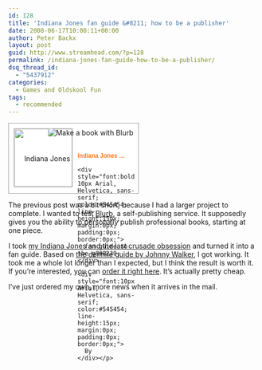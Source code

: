 ```yaml
---
id: 128
title: 'Indiana Jones fan guide &#8211; how to be a publisher'
date: 2008-06-17T10:00:11+00:00
author: Peter Backx
layout: post
guid: http://www.streamhead.com/?p=128
permalink: /indiana-jones-fan-guide-how-to-be-a-publisher/
dsq_thread_id:
  - "5437912"
categories:
  - Games and Oldskool Fun
tags:
  - recommended
---
```

<div id="badge" style="position:relative; width:240px; height:120px; margin:0px; padding:10px; background-color:white; border:1px solid #a0a0a0;">
  <div style="position:absolute; top:10px; left:10px; padding:0px; margin:0px; width:118px; height:100px; line-height:116px; text-align:center;">
    <a href="http://www.blurb.com/bookstore/detail/272265/?utm_source=badge&#038;utm_medium=banner&#038;utm_content=280x160" target="_blank" style="margin:0px; border:0px; padding:0px;"> <img src="http://www.blurb.com//images/uploads/catalog/68/265368/272265-e74c5471e03e6b9f64fe3ce7cbdaa247.jpg" alt="Indiana Jones and The Last Crusade" style="padding:0px; margin:0px; border:1px solid #a7a7a7; width:116px; vertical-align:middle;" /> </a>
  </div>
  
  <div style="position:absolute; top:58px; left:138px; overflow:hidden; margin:0px; padding:0px; border:0px; width:120px; text-align:left;">
    <div style="width:105px; overflow:hidden; line-height:18px; margin:0px; padding:0px; border:0px;">
      <a href="http://www.blurb.com/bookstore/detail/272265?utm_source=badge&#038;utm_medium=banner&#038;utm_content=280x160" style="font:bold 12px Arial, Helvetica, sans-serif; color: #fd7820; text-decoration:none;">Indiana Jones &#8230;</a>
    </div>
    
    <div style="font:bold 10px Arial, Helvetica, sans-serif; color:#545454; line-height:15px; margin:0px; padding:0px; border:0px;">
      fan guide to the g&#8230;
    </div>
    
    <div style="font:10px Arial, Helvetica, sans-serif; color:#545454; line-height:15px; margin:0px; padding:0px; border:0px;">
      By
    </div></p>
  </div>
  
  <div style="position:absolute; top:10px; right:10px; padding:0px; margin:0px;">
    <a title="Make a book with Blurb" href="http://www.blurb.com/?utm_source=badge&#038;utm_medium=banner&#038;utm_content=280x160"  target="_blank" style="border:0; padding:0px; margin:0px; text-decoration:none;"> <img src="http://www.blurb.com/images/badge/blurb-logo.png" style="border:0; padding:0px; margin:0px;" alt="Make a book with Blurb" /> </a>
  </div>
  
  <div style="clear: both; border: 0px solid black;">
  </div>
</div>

The previous post was a bit short, because I had a larger project to complete. I wanted to test <a title="Make your own book with Blurb" href="http://www.blurb.com/" target="_blank">Blurb</a>, a self-publishing service. It supposedly gives you the ability to personally publish professional books, starting at one piece.

I took <a title="previoud Indy coverage" href="http://www.streamhead.com/?p=95" target="_blank">my Indiana Jones and the last crusade obsession</a> and turned it into a fan guide. Based on <a title="Indian Jones adventure game guide" href="http://indyguide.mixnmojo.com/" target="_blank">the definite guide by Johnny Walker</a>, I got working. It took me a whole lot longer than I expected, but I think the result is worth it. If you&#8217;re interested, you can <a title="Indy book page" href="http://www.blurb.com/my/book/detail/272265" target="_blank">order it right here</a>. It&#8217;s actually pretty cheap.

I&#8217;ve just ordered my own, more news when it arrives in the mail.

<!-- AddThis Advanced Settings generic via filter on the_content -->

<!-- AddThis Share Buttons generic via filter on the_content -->